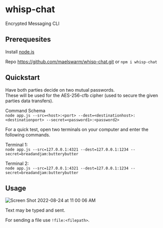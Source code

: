 # whisp-chat
<p align-center>Encrypted Messaging CLI</p>

## Prerequesites

Install <a href="https://nodejs.org/en/download/">node.js</a>

Repo <a herf="https://github.com/maelswarm/whisp-chat.git">https://github.com/maelswarm/whisp-chat.git</a> or ```npm i whisp-chat```

## Quickstart

Have both parties decide on two mutual passwords.  
These will be used for the AES-256-cfb cipher (used to secure the given parties data transfers).

Command Schema  
```node app.js --src=<host>:<port> --dest=<destinationhost>:<destinationport> --secret=<password1>:<password2>```

For a quick test, open two terminals on your computer and enter the following commands.

Terminal 1:  
```node app.js --src=127.0.0.1:4321 --dest=127.0.0.1:1234 --secret=breadandjam:butterybutter```

Terminal 2:  
```node app.js --src=127.0.0.1:4321 --dest=127.0.0.1:1234 --secret=breadandjam:butterybutter```

## Usage

![Screen Shot 2022-08-24 at 11 00 06 AM](https://user-images.githubusercontent.com/6314185/186452780-ff7b337b-653c-4d32-9db6-d2915adcc5a2.png)


Text may be typed and sent.

For sending a file use ```!file:<filepath>```.
